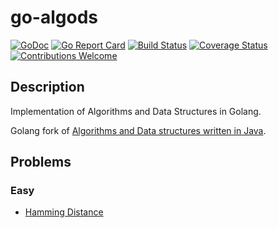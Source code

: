 # go-algods

[![GoDoc](https://godoc.org/github.com/ndrewnee/go-algods?status.svg)](https://godoc.org/github.com/ndrewnee/go-algods)
[![Go Report Card](https://goreportcard.com/badge/github.com/ndrewnee/go-algods)](https://goreportcard.com/report/github.com/ndrewnee/go-algods)
[![Build Status](https://travis-ci.org/ndrewnee/go-algods.svg?branch=master)](https://travis-ci.org/ndrewnee/go-algods)
[![Coverage Status](https://coveralls.io/repos/github/ndrewnee/go-algods/badge.svg)](https://coveralls.io/github/ndrewnee/go-algods)
[![Contributions Welcome](https://img.shields.io/badge/contributions-welcome-brightgreen.svg?style=flat)](https://github.com/ndrewnee/go-algods/issues)

## Description

Implementation of Algorithms and Data Structures in Golang.

Golang fork of [Algorithms and Data structures written in Java](https://github.com/sherxon/AlgoDS).

## Problems

### Easy

* [Hamming Distance](https://github.com/ndrewnee/go-algods/blob/master/problems/easy/hamming.go)
